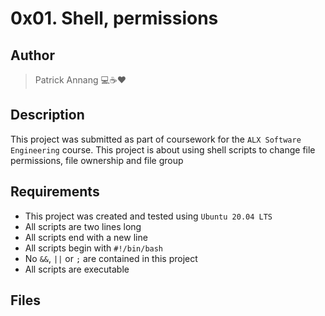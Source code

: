 # 0x01. Shell, permissions

## Author

> Patrick Annang :computer::coffee::heart:

## Description

This project was submitted as part of coursework for the `ALX Software Engineering` course.
This project is about using shell scripts to change file permissions, file ownership and file group

## Requirements

- This project was created and tested using `Ubuntu 20.04 LTS`
- All scripts are two lines long
- All scripts end with a new line
- All scripts begin with `#!/bin/bash`
- No `&&`, `||` or `;` are contained in this project
- All scripts are executable

## Files
